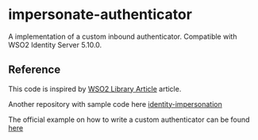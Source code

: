 # impersonate-authenticator
A implementation of a custom inbound authenticator. Compatible with WSO2 Identity Server 5.10.0.

## Reference

This code is inspired by [WSO2 Library Article](https://wso2.com/library/articles/2017/04/writing-a-custom-inbound-authenticator-for-wso2-identity-server/) article.

Another repository with sample code here [identity-impersonation](https://github.com/dinusha92/identity-impersonation)

The official example on how to write a custom authenticator can be found [here](https://is.docs.wso2.com/en/6.0.0/references/extend/federation/write-a-custom-local-authenticator/)